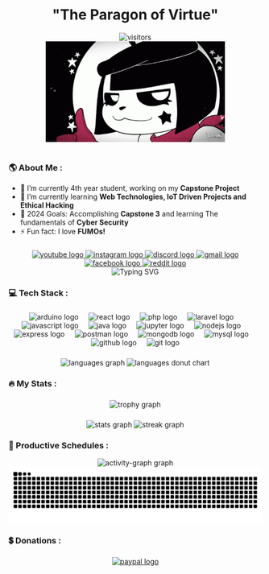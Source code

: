 <h1 align="center">"The Paragon of Virtue"</h1>
<div align="center">
    <img src="https://profile-counter.glitch.me/orangemintz/count.svg?" height="27" alt="visitors" />
</div>

<div align="center">
<img align="center" height="200" src="https://github.com/OrangeMintz/orangemintz/blob/main/GIF/ChuChu.gif" />
</div>

<br>

<h3 align="left">🌎 About Me :</h3>

- 🔭 I’m currently 4th year student, working on my **Capstone Project**
- 🌱 I’m currently learning **Web Technologies, IoT Driven Projects and Ethical Hacking**
- 🥅 2024 Goals: Accomplishing **Capstone 3** and learning The fundamentals of **Cyber Security**
- ⚡ Fun fact: I love **FUMOs!**

###

<div align="center">
    <a href="https://www.youtube.com/@OrangeMintz"><img
            src="https://img.shields.io/static/v1?message=Youtube&logo=youtube&label=&color=FF0000&logoColor=white&labelColor=&style=for-the-badge"
            height="35" alt="youtube logo" /> </a>
    <a href="https://www.instagram.com/OrangeMintz57/"> <img
            src="https://img.shields.io/static/v1?message=Instagram&logo=instagram&label=&color=E4405F&logoColor=white&labelColor=&style=for-the-badge"
            height="35" alt="instagram logo" /> </a>
    <a href="https://discord.com/users/505809822239948806"> <img
            src="https://img.shields.io/static/v1?message=Discord&logo=discord&label=&color=7289DA&logoColor=white&labelColor=&style=for-the-badge"
            height="35" alt="discord logo" /> </a>
    <a href="Nickzgacus@gmail.com"> <img
            src="https://img.shields.io/static/v1?message=Gmail&logo=gmail&label=&color=D14836&logoColor=white&labelColor=&style=for-the-badge"
            height="35" alt="gmail logo" /> </a>
    <a href="https://facebook.com/OrangeMintz"> <img
            src="https://img.shields.io/static/v1?message=Facebook&logo=facebook&label=&color=0866FF&logoColor=white&labelColor=&style=for-the-badge"
            height="35" alt="facebook logo" /> </a>
    <a href="https://www.reddit.com/user/OrangeMintz/"> <img
            src="https://img.shields.io/static/v1?message=Reddit&logo=reddit&label=&color=FF4500&logoColor=white&labelColor=&style=for-the-badge"
            height="35" alt="reddit logo" /> </a>
</div>

<div align="center"><a><img src="https://readme-typing-svg.demolab.com?font=Fira+Code&size=20&duration=3500&pause=800&color=FE428E&center=true&vCenter=true&width=435&lines=Repeating+by+trial+and+Error;Learning+Ethical+Hacking+atm...;Also%2C+I+love+my+%E2%99%A1Fumo%E2%99%A1" alt="Typing SVG" /></a>
</div>

<h3 align="left">💻 Tech Stack :</h3>

###

<div align="center">
  <img src="https://cdn.jsdelivr.net/gh/devicons/devicon/icons/arduino/arduino-original.svg" height="40" alt="arduino logo"  />
  <img width="12" />
  <img src="https://cdn.jsdelivr.net/gh/devicons/devicon/icons/react/react-original.svg" height="40" alt="react logo"  />
  <img width="12" />
  <img src="https://cdn.simpleicons.org/php/777BB4" height="40" alt="php logo"  />
  <img width="12" />
  <img src="https://cdn.simpleicons.org/laravel/FF2D20" height="40" alt="laravel logo"  />
  <img width="12" />
  <img src="https://cdn.jsdelivr.net/gh/devicons/devicon/icons/javascript/javascript-original.svg" height="40" alt="javascript logo"  />
  <img width="12" />
  <img src="https://cdn.jsdelivr.net/gh/devicons/devicon/icons/java/java-original.svg" height="40" alt="java logo"  />
  <img width="12" />
  <img src="https://cdn.jsdelivr.net/gh/devicons/devicon/icons/jupyter/jupyter-original.svg" height="40" alt="jupyter logo"  />
  <img width="12" />
  <img src="https://cdn.simpleicons.org/nodedotjs/339933" height="40" alt="nodejs logo"  />
  <img width="12" />
  <img src="https://cdn.simpleicons.org/express/dddddd" height="40" alt="express logo"  />
  <img width="12" />
  <img src="https://cdn.simpleicons.org/postman/" height="40" alt="postman logo"  />
  <img width="12" />
  <img src="https://skillicons.dev/icons?i=mongodb" height="40" alt="mongodb logo"  />
  <img width="12" />
  <img src="https://cdn.simpleicons.org/mysql/4479A1" height="40" alt="mysql logo"  />
  <img width="12" />
  <img src="https://cdn.simpleicons.org/github/ffffff" height="40" alt="github logo"  />
  <img width="12" />
  <img src="https://cdn.simpleicons.org/git/f14e32" height="40" alt="git logo"  />
  
###

<div align="center">
  <img src="https://github-readme-stats.vercel.app/api/top-langs?username=OrangeMintz&locale=en&layout=compact&card_width=320&langs_count=6&theme=radical&hide_border=false&order=2" height="200" alt="languages graph"  />
  <img src="https://github-readme-stats.vercel.app/api/top-langs/?username=OrangeMintz&theme=radical&layout=donut&card_width=320&hide_title=true" height="200" alt="languages donut chart"  />

</div>

###

<h3 align="left">🔥 My Stats :</h3>

###

<div align="center">
  <img src="https://github-profile-trophy.vercel.app?username=OrangeMintz&theme=radical&column=-1&row=1&margin-w=8&margin-h=8&no-bg=true&no-frame=false&order=4" height="100" alt="trophy graph"  />
</div>

###

<div align="center">
  <img src="https://github-readme-stats.vercel.app/api?username=OrangeMintz&show_icons=true&theme=radical&hide_rank=true" height="200" 
alt="stats graph"/>
  <img src="https://streak-stats.demolab.com?user=OrangeMintz&locale=en&mode=daily&theme=radical&hide_border=false&border_radius=5&order=3" height="200" alt="streak graph"  />
</div>

###

<h3 align="left">📅 Productive Schedules :</h3>
<div align="center">
  <img src="https://github-readme-activity-graph.vercel.app/graph?username=OrangeMintz&radius=8&theme=redical&area=true&order=5&custom_title=Contribution%20Graph&hide_border=false" height="400" alt="activity-graph graph"  />
</div>

<img src="https://raw.githubusercontent.com/OrangeMintz/orangemintz/output/snake.svg" alt="Snake animation" />

###

<h3 align="left">💲 Donations :</h3>

###

<div align="center">
    <a href="https://paypal.me/OrangeMint57?country.x=PH&locale.x=en_US"><img
            src="https://img.shields.io/static/v1?message=Paypal&logo=paypal&label=&color=0079C1&logoColor=white&labelColor=&style=for-the-badge"
            height="35" alt="paypal logo" /> </a>
</div>
